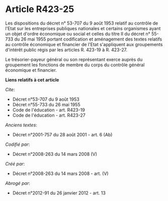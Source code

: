 # Article R423-25

Les dispositions du décret n° 53-707 du 9 août 1953 relatif au contrôle de l'Etat sur les entreprises publiques nationales et
certains organismes ayant un objet d'ordre économique ou social et celles du titre II du décret n° 55-733 du 26 mai 1955
portant codification et aménagement des textes relatifs au contrôle économique et financier de l'Etat s'appliquent aux
groupements d'intérêt public régis par les articles R. 423-19 à R. 423-27. 

Le trésorier-payeur général ou son représentant exerce auprès du groupement les fonctions de membre du corps du contrôle
général économique et financier.

**Liens relatifs à cet article**

_Cite_:

  - Décret n°53-707 du 9 août 1953
  - Décret n°55-733 du 26 mai 1955
  - Code de l'éducation - art. R423-19
  - Code de l'éducation - art. R423-27

_Anciens textes_:

  - Décret n°2001-757 du 28 août 2001 - art. 6 (Ab)

_Codifié par_:

  - Décret n°2008-263 du 14 mars 2008 (V)

_Créé par_:

  - Décret n°2008-263 du 14 mars 2008 - art. (V)

_Abrogé par_:

  - Décret n°2012-91 du 26 janvier 2012 - art. 13
